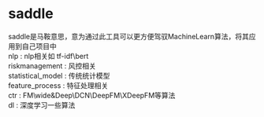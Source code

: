 # saddle
saddle是马鞍意思，意为通过此工具可以更方便驾驭MachineLearn算法，将其应用到自己项目中  
nlp					: 	nlp相关如 tf-idf\bert  
riskmanagement		:	风控相关  
statistical_model	:	传统统计模型  
feature_process		:	特征处理相关  
ctr					: 	FM\wide&Deep\DCN\DeepFM\XDeepFM等算法  
dl					:	深度学习一些算法  
